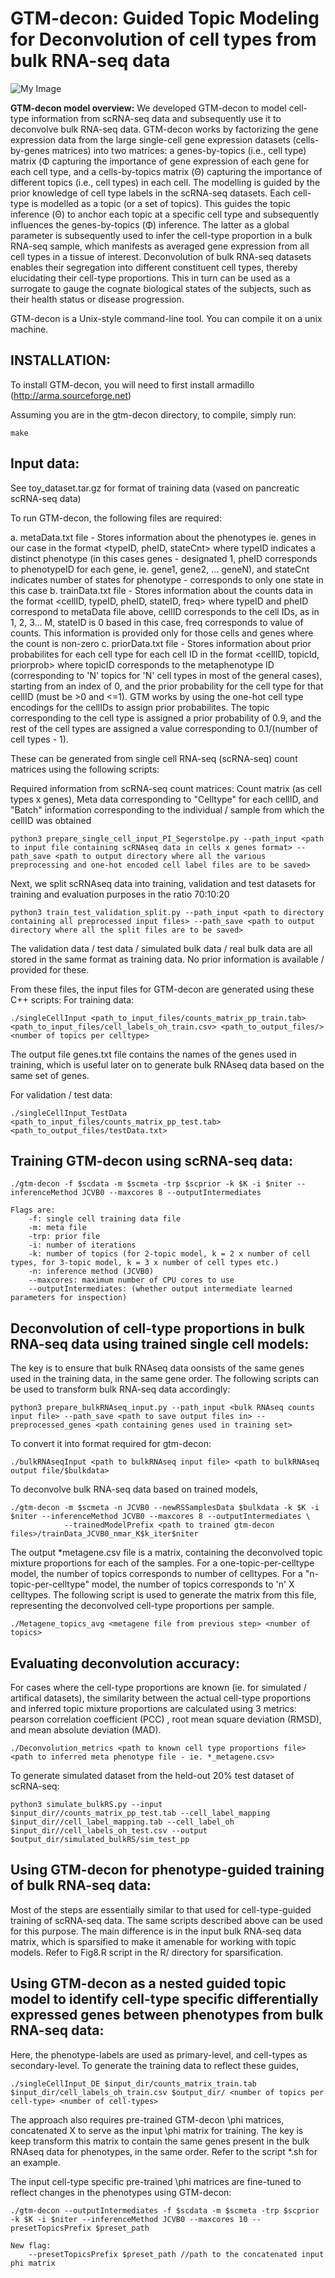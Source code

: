 # GTM-decon: Guided Topic Modeling for Deconvolution of cell types from bulk RNA-seq data

![My Image](main_fig.png)

**GTM-decon model overview:** 
We developed GTM-decon to model cell-type information from scRNA-seq data and subsequently use it to deconvolve bulk RNA-seq data. GTM-decon works by factorizing the gene expression data from the large single-cell gene expression datasets (cells-by-genes matrices) into two matrices: a genes-by-topics (i.e., cell type) matrix (&Phi; capturing the importance of gene expression of each gene for each cell type, and a cells-by-topics matrix (&Theta;) capturing the importance of different topics (i.e., cell types) in each cell. The modelling is guided by the prior knowledge of cell type labels in the scRNA-seq datasets. Each cell-type is modelled as a topic (or a set of topics). This guides the topic inference (&Theta;) to anchor each topic at a specific cell type and subsequently influences the genes-by-topics (&Phi;) inference. The latter as a global parameter is subsequently used to infer the cell-type proportion in a bulk RNA-seq sample, which manifests as averaged gene expression from all cell types in a tissue of interest. Deconvolution of bulk RNA-seq datasets enables their segregation into different constituent cell types, thereby elucidating their cell-type proportions. This in turn can be used as a surrogate to gauge the cognate biological states of the subjects, such as their health status or disease progression.

GTM-decon is a Unix-style command-line tool. You can compile it on a unix machine.

## INSTALLATION:

To install GTM-decon, you will need to first install armadillo (http://arma.sourceforge.net)

Assuming you are in the gtm-decon directory, to compile, simply run:
```
make
```

## Input data:
See toy_dataset.tar.gz for format of training data (vased on pancreatic scRNA-seq data)

To run GTM-decon, the following files are required:

a. metaData.txt file - Stores information about the phenotypes ie. genes in our case in the format <typeID, pheID, stateCnt> where typeID indicates a distinct phenotype (in this cases genes - designated 1, pheID corresponds to phenotypeID for each gene, ie. gene1, gene2, ... geneN), and stateCnt indicates number of states for phenotype - corresponds to only one state in this case 
b. trainData.txt file - Stores information about the counts data in the format <cellID, typeID, pheID, stateID, freq> where typeID and pheID correspond to metaData file above, cellID corresponds to the cell IDs, as in 1, 2, 3... M, stateID is 0 based in this case, freq corresponds to value of counts. This information is provided only for those cells and genes where the count is non-zero
c. priorData.txt file - Stores information about prior probabilites for each cell type for each cell ID in the format <cellID, topicId, priorprob> where topicID corresponds to the metaphenotype ID (corresponding to 'N' topics for 'N' cell types in most of the general cases), starting from an index of 0, and the prior probability for the cell type for that cellID (must be >0 and <=1). GTM works by using the one-hot cell type encodings for the cellIDs to assign prior probabilites. The topic corresponding to the cell type is assigned a prior probability of 0.9, and the rest of the cell types are assigned a value corresponding to 0.1/(number of cell types - 1).

These can be generated from single cell RNA-seq (scRNA-seq) count matrices using the following scripts:

Required information from scRNA-seq count matrices:
    Count matrix (as cell types x genes),
    Meta data corresponding to "Celltype" for each cellID, and "Batch" information corresponding to the individual / sample from which the cellID was obtained
```
python3 prepare_single_cell_input_PI_Segerstolpe.py --path_input <path to input file containing scRNAseq data in cells x genes format> --path_save <path to output directory where all the various preprocessing and one-hot encoded cell label files are to be saved>
```
Next, we split scRNAseq data into training, validation and test datasets for training and evaluation purposes in the ratio 70:10:20
```
python3 train_test_validation_split.py --path_input <path to directory containing all preprocessed input files> --path_save <path to output directory where all the split files are to be saved>
```
The validation data / test data / simulated bulk data / real bulk data are all stored in the same format as training data. No prior information is available / provided for these.

From these files, the input files for GTM-decon are generated using these C++ scripts:
For training data:
```
./singleCellInput <path_to_input_files/counts_matrix_pp_train.tab> <path_to_input_files/cell_labels_oh_train.csv> <path_to_output_files/> <number of topics per celltype>
``` 
The output file genes.txt file contains the names of the genes used in training, which is useful later on to generate bulk RNAseq data based on the same set of genes.

For validation / test data:
```
./singleCellInput_TestData <path_to_input_files/counts_matrix_pp_test.tab> <path_to_output_files/testData.txt>
```

## Training GTM-decon using scRNA-seq data:
```
./gtm-decon -f $scdata -m $scmeta -trp $scprior -k $K -i $niter --inferenceMethod JCVB0 --maxcores 8 --outputIntermediates

Flags are:
	-f: single cell training data file
	-m: meta file
	-trp: prior file
	-i: number of iterations
	-k: number of topics (for 2-topic model, k = 2 x number of cell types, for 3-topic model, k = 3 x number of cell types etc.)
	-n: inference method (JCVB0)
	--maxcores: maximum number of CPU cores to use
	--outputIntermediates: (whether output intermediate learned parameters for inspection)
```	

## Deconvolution of cell-type proportions in bulk RNA-seq data using trained single cell models:
The key is to ensure that bulk RNAseq data oonsists of the same genes used in the training data, in the same gene order. The following scripts can be used to transform bulk RNA-seq data accordingly:
```
python3 prepare_bulkRNAseq_input.py --path_input <bulk RNAseq counts input file> --path_save <path to save output files in> --preprocessed_genes <path containing genes used in training set>
```
To convert it into format required for gtm-decon:
```
./bulkRNAseqInput <path to bulkRNAseq input file> <path to bulkRNAseq output file/$bulkdata>
```
To deconvolve bulk RNA-seq data based on trained models,
```
./gtm-decon -m $scmeta -n JCVB0 --newRSSamplesData $bulkdata -k $K -i $niter --inferenceMethod JCVB0 --maxcores 8 --outputIntermediates \
            --trainedModelPrefix <path to trained gtm-decon files>/trainData_JCVB0_nmar_K$k_iter$niter
```
The output *metagene.csv file is a <sample X topics> matrix, containing the deconvolved topic mixture proportions for each of the samples. For a one-topic-per-celltype model, the number of topics corresponds to number of celltypes. For a "n-topic-per-celltype" model, the number of topics corresponds to 'n' X celltypes. The following script is used to generate the <sample X celltype> matrix from this file, representing the deconvolved cell-type proportions per sample.
```
./Metagene_topics_avg <metagene file from previous step> <number of topics> 
```

## Evaluating deconvolution accuracy:
	
For cases where the cell-type proportions are known (ie. for simulated / artifical datasets), the similarity between the actual cell-type proportions and inferred topic mixture proportions are calculated using 3 metrics: pearson correlation coefficient (PCC) , root mean square deviation (RMSD), and mean absolute deviation (MAD).
```		
./Deconvolution_metrics <path to known cell type proportions file>  <path to inferred meta phenotype file - ie. *_metagene.csv> 
```
To generate simulated dataset from the held-out 20% test dataset of scRNA-seq:
```
python3 simulate_bulkRS.py --input $input_dir//counts_matrix_pp_test.tab --cell_label_mapping $input_dir//cell_label_mapping.tab --cell_label_oh $input_dir//cell_labels_oh_test.csv --output $output_dir/simulated_bulkRS/sim_test_pp
```

## Using GTM-decon for phenotype-guided training of bulk RNA-seq data:
Most of the steps are essentially similar to that used for cell-type-guided training of scRNA-seq data. The same scripts described above can be used for this purpose. The main difference is in the input bulk RNA-seq data matrix, which is sparsified to make it amenable for working with topic models. Refer to Fig8.R script in the R/ directory for sparsification.
	
## Using GTM-decon as a nested guided topic model to identify cell-type specific differentially expressed genes between phenotypes from bulk RNA-seq data:
Here, the phenotype-labels are used as primary-level, and cell-types as secondary-level. To generate the training data to reflect these guides,
```
./singleCellInput_DE $input_dir/counts_matrix_train.tab $input_dir/cell_labels_oh_train.csv $output_dir/ <number of topics per cell-type> <number of cell-types>
```
The approach also requires pre-trained GTM-decon \phi matrices, concatenated X <number of phenotypes> to serve as the input \phi matrix for training. The key is keep transform this matrix to contain the same genes present in the bulk RNAseq data for phenotypes, in the same order. Refer to the script *.sh for an example.

The input cell-type specific pre-trained \phi matrices are fine-tuned to reflect changes in the phenotypes using GTM-decon:
```
./gtm-decon --outputIntermediates -f $scdata -m $scmeta -trp $scprior -k $K -i $niter --inferenceMethod JCVB0 --maxcores 10 --presetTopicsPrefix $preset_path

New flag:
	--presetTopicsPrefix $preset_path //path to the concatenated input phi matrix
```




